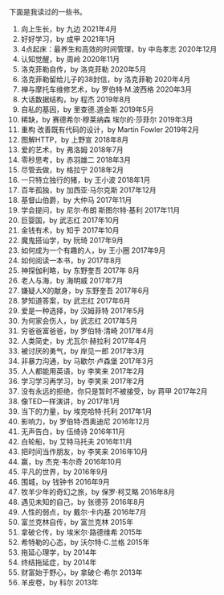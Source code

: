 下面是我读过的一些书。

1. 向上生长，by 九边 2021年4月
2. 好好学习，by 成甲 2021年1月
3. 4点起床：最养生和高效的时间管理，by  中岛孝志  2020年12月
4. 认知觉醒，by 周岭 2020年11月
5. 洛克菲勒自传，by 洛克菲勒 2020年5月
6. 洛克菲勒留给儿子的38封信，by 洛克菲勒 2020年4月
7. 禅与摩托车维修艺术，by 罗伯特·M.波西格 2020年3月
8. 大话数据结构，by 程杰 2019年8月
9. 自私的基因，by 里查德.道金斯 2019年5月
10. 稀缺，by  赛德希尔·穆莱纳森 埃尔的·莎菲尔 2019年3月
11. 重构 改善既有代码的设计，by Martin Fowler 2019年2月
12. 图解HTTP，by  上野宣 2018年8月
13. 爱的艺术，by 弗洛姆 2018年7月
14. 零秒思考，by 赤羽雄二 2018年3月
15. 尽管去做，by 格拉宁 2018年2月
16. 一只特立独行的猪，by 王小波 2018年1月
17. 百年孤独，by 加西亚·马尔克斯 2017年12月
18. 基督山伯爵，by 大仲马 2017年11月
19. 学会提问，by 尼尔·布朗 斯图尔特·基利 2017年11月
20. 巨婴国，by 武志红 2017年10月
21. 金钱有术，by 知乎 2017年10月
22. 魔鬼搭讪学，by 阮琦 2017年9月
23. 如何成为一个有趣的人，by 王小圈 2017年9月
24. 如何阅读一本书，by 2017年8月
25. 神探伽利略，by 东野奎吾 2017年 8月
26. 老人与海，by 海明威 2017年7月
27. 嫌疑人X的献身，by 东野奎吾 2017年6月
28. 梦知道答案，by 武志红 2017年6月
29. 爱是一种选择，by 汉姆菲特 2017年5月
30. 为何家会伤人，by 武志红 2017年5月
31. 穷爸爸富爸爸，by 罗伯特·清崎 2017年4月
32. 人类简史，by 尤瓦尔·赫拉利 2017年4月
33. 被讨厌的勇气，by 岸见一郎 2017年3月
34. 非暴力沟通，by 马歇尔·卢森堡 2017年3月
35. 人人都能用英语，by 李笑来 2017年2月
36. 学习学习再学习，by 李笑来 2017年2月
37. 没有永远的拒绝，你只是暂时不被接受，by 蒋甲 2017年2月
38. 像TED一样演讲，by 2017年1月
39. 当下的力量，by 埃克哈特·托利 2017年1月
40. 影响力，by 罗伯特·西奥迪尼 2016年12月
41. 无声告白，by 伍绮诗 2016年11月
42. 白轮船，by 艾特马托夫 2016年11月
43. 把时间当作朋友，by 李笑来 2016年10月
44. 赢，by 杰克·韦尔奇 2016年10月
45. 平凡的世界，by  2016年9月
46. 围城，by 钱钟书 2016年9月
47. 牧羊少年的奇幻之旅，by 保罗·柯艾略 2016年8月
48. 遇见未知的自己，by 张德芬 2016年8月
49. 人性的弱点，by 戴尔·卡内基 2016年7月
50. 富兰克林自传，by 富兰克林 2015年
51. 拿破仑传，by 埃米尔·路德维希 2015年
52. 希特勒的心态，by  沃尔特·C.兰格 2015年
53. 拖延心理学，by  2014年
54. 终结拖延症，by 2014年
55. 财富始于野心，by 拿破仑·希尔 2013年
56. 羊皮卷，by 科尔 2013年
